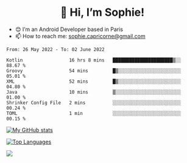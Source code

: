 <h1 align="center"> 👋 Hi, I’m Sophie! </h1>  

- 😊 I’m an Android Developer based in Paris
- 📫 How to reach me: sophie.capricorne@gmail.com


<!--START_SECTION:waka-->

```text
From: 26 May 2022 - To: 02 June 2022

Kotlin                 16 hrs 8 mins   ██████████████████████▒░░   88.67 %
Groovy                 54 mins         █▒░░░░░░░░░░░░░░░░░░░░░░░   05.01 %
XML                    52 mins         █▒░░░░░░░░░░░░░░░░░░░░░░░   04.80 %
Java                   10 mins         ▒░░░░░░░░░░░░░░░░░░░░░░░░   01.00 %
Shrinker Config File   2 mins          ░░░░░░░░░░░░░░░░░░░░░░░░░   00.24 %
TOML                   1 min           ░░░░░░░░░░░░░░░░░░░░░░░░░   00.15 %
```

<!--END_SECTION:waka-->

[![My GitHub stats](https://github-readme-stats.vercel.app/api?username=sophicapri&show_icons=true&theme=buefy)](https://github.com/anuraghazra/github-readme-stats)

[![Top Languages](https://github-readme-stats.vercel.app/api/top-langs/?username=sophicapri&langs_count=2&layout=compact)](https://github.com/anuraghazra/github-readme-stats)

![](https://github-readme-streak-stats.herokuapp.com/?user=sophicapri)
